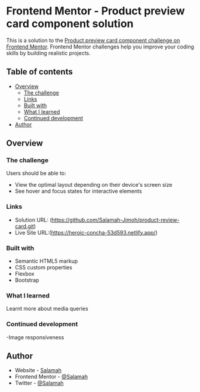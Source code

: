 # Frontend Mentor - Product preview card component solution

This is a solution to the [Product preview card component challenge on Frontend Mentor](https://www.frontendmentor.io/challenges/product-preview-card-component-GO7UmttRfa). Frontend Mentor challenges help you improve your coding skills by building realistic projects. 

## Table of contents

- [Overview](#overview)
  - [The challenge](#the-challenge)
  - [Links](#links)
  - [Built with](#built-with)
  - [What I learned](#what-i-learned)
  - [Continued development](#continued-development)
- [Author](#author)


## Overview

### The challenge

Users should be able to:

- View the optimal layout depending on their device's screen size
- See hover and focus states for interactive elements



### Links

- Solution URL: (https://github.com/Salamah-Jimoh/product-review-card.git)
- Live Site URL:(https://heroic-concha-53d593.netlify.app/)


### Built with

- Semantic HTML5 markup
- CSS custom properties
- Flexbox
- Bootstrap




### What I learned

Learnt more about media queries


### Continued development

-Image responsiveness





## Author

- Website - [Salamah](https://salamah.netlify.com)
- Frontend Mentor - [@Salamah](https://www.frontendmentor.io/profile/Salamah-Jimoh)
- Twitter - [@Salamah](https://www.twitter.com/salamah_jimoh)


